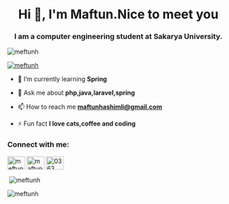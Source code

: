 <h1 align="center">Hi 👋, I'm Maftun.Nice to meet you</h1>
<h3 align="center">I am a computer engineering student at Sakarya University.</h3>

<p align="left"> <img src="https://komarev.com/ghpvc/?username=meftunh&label=Profile%20views&color=0e75b6&style=plastic" alt="meftunh" /> </p>

<p align="left"> <a href="https://github.com/ryo-ma/github-profile-trophy"><img src="https://github-profile-trophy.vercel.app/?username=meftunh&theme=dark" alt="meftunh" /></a> </p>

- 🌱 I’m currently learning **Spring**

- 💬 Ask me about **php,java,laravel,spring**

- 📫 How to reach me **maftunhashimli@gmail.com**

- ⚡ Fun fact **I love cats,coffee and coding**

<h3 align="left">Connect with me:</h3>
<p align="left">
<a href="https://dev.to/meftunh" target="blank"><img align="center" src="https://raw.githubusercontent.com/rahuldkjain/github-profile-readme-generator/master/src/images/icons/Social/devto.svg" alt="meftunh" height="30" width="40" /></a>
<a href="https://linkedin.com/in/maftunhashimli" target="blank"><img align="center" src="https://raw.githubusercontent.com/rahuldkjain/github-profile-readme-generator/master/src/images/icons/Social/linked-in-alt.svg" alt="maftunhashimli" height="30" width="40" /></a>
<a href="https://discord.gg/0363" target="blank"><img align="center" src="https://raw.githubusercontent.com/rahuldkjain/github-profile-readme-generator/master/src/images/icons/Social/discord.svg" alt="0363" height="30" width="40" /></a>
</p>

<p>&nbsp;<img align="center" src="https://github-readme-stats.vercel.app/api?username=meftunh&show_icons=true&locale=en&theme=dark" alt="meftunh" /></p>

<p><img align="center" src="https://github-readme-streak-stats.herokuapp.com/?user=meftunh&theme=dark" alt="meftunh" /></p>
